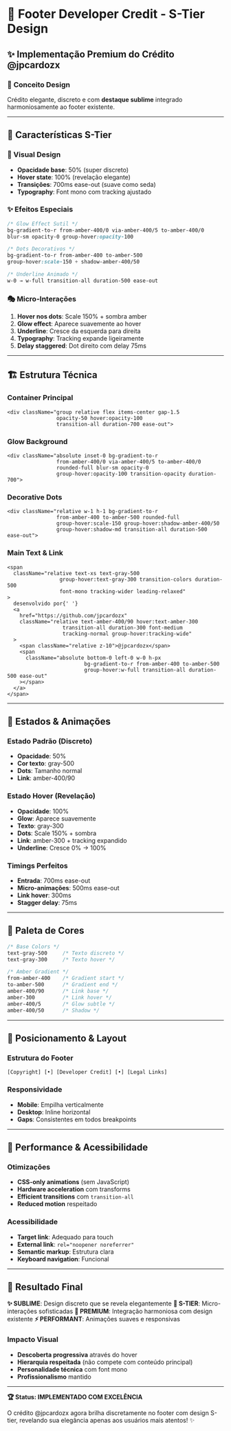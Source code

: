# 🎨 Footer Developer Credit - S-Tier Design

## ✨ **Implementação Premium do Crédito @jpcardozx**

### 🎯 **Conceito Design**

Crédito elegante, discreto e com **destaque sublime** integrado harmoniosamente ao footer existente.

---

## 🔮 **Características S-Tier**

### **🎨 Visual Design**

- **Opacidade base**: 50% (super discreto)
- **Hover state**: 100% (revelação elegante)
- **Transições**: 700ms ease-out (suave como seda)
- **Typography**: Font mono com tracking ajustado

### **✨ Efeitos Especiais**

```css
/* Glow Effect Sutil */
bg-gradient-to-r from-amber-400/0 via-amber-400/5 to-amber-400/0
blur-sm opacity-0 group-hover:opacity-100

/* Dots Decorativos */
bg-gradient-to-r from-amber-400 to-amber-500
group-hover:scale-150 + shadow-amber-400/50

/* Underline Animado */
w-0 → w-full transition-all duration-500 ease-out
```

### **🎭 Micro-Interações**

1. **Hover nos dots**: Scale 150% + sombra amber
2. **Glow effect**: Aparece suavemente ao hover
3. **Underline**: Cresce da esquerda para direita
4. **Typography**: Tracking expande ligeiramente
5. **Delay staggered**: Dot direito com delay 75ms

---

## 🏗️ **Estrutura Técnica**

### **Container Principal**

```tsx
<div className="group relative flex items-center gap-1.5
                opacity-50 hover:opacity-100
                transition-all duration-700 ease-out">
```

### **Glow Background**

```tsx
<div className="absolute inset-0 bg-gradient-to-r
                from-amber-400/0 via-amber-400/5 to-amber-400/0
                rounded-full blur-sm opacity-0
                group-hover:opacity-100 transition-opacity duration-700">
```

### **Decorative Dots**

```tsx
<div className="relative w-1 h-1 bg-gradient-to-r
                from-amber-400 to-amber-500 rounded-full
                group-hover:scale-150 group-hover:shadow-amber-400/50
                group-hover:shadow-md transition-all duration-500 ease-out">
```

### **Main Text & Link**

```tsx
<span
  className="relative text-xs text-gray-500 
                 group-hover:text-gray-300 transition-colors duration-500 
                 font-mono tracking-wider leading-relaxed"
>
  desenvolvido por{' '}
  <a
    href="https://github.com/jpcardozx"
    className="relative text-amber-400/90 hover:text-amber-300 
                  transition-all duration-300 font-medium 
                  tracking-normal group-hover:tracking-wide"
  >
    <span className="relative z-10">@jpcardozx</span>
    <span
      className="absolute bottom-0 left-0 w-0 h-px 
                         bg-gradient-to-r from-amber-400 to-amber-500 
                         group-hover:w-full transition-all duration-500 ease-out"
    ></span>
  </a>
</span>
```

---

## 🎪 **Estados & Animações**

### **Estado Padrão (Discreto)**

- **Opacidade**: 50%
- **Cor texto**: gray-500
- **Dots**: Tamanho normal
- **Link**: amber-400/90

### **Estado Hover (Revelação)**

- **Opacidade**: 100%
- **Glow**: Aparece suavemente
- **Texto**: gray-300
- **Dots**: Scale 150% + sombra
- **Link**: amber-300 + tracking expandido
- **Underline**: Cresce 0% → 100%

### **Timings Perfeitos**

- **Entrada**: 700ms ease-out
- **Micro-animações**: 500ms ease-out
- **Link hover**: 300ms
- **Stagger delay**: 75ms

---

## 🌟 **Paleta de Cores**

```css
/* Base Colors */
text-gray-500     /* Texto discreto */
text-gray-300     /* Texto hover */

/* Amber Gradient */
from-amber-400    /* Gradient start */
to-amber-500      /* Gradient end */
amber-400/90      /* Link base */
amber-300         /* Link hover */
amber-400/5       /* Glow subtle */
amber-400/50      /* Shadow */
```

---

## 🎯 **Posicionamento & Layout**

### **Estrutura do Footer**

```
[Copyright] [•] [Developer Credit] [•] [Legal Links]
```

### **Responsividade**

- **Mobile**: Empilha verticalmente
- **Desktop**: Inline horizontal
- **Gaps**: Consistentes em todos breakpoints

---

## 🚀 **Performance & Acessibilidade**

### **Otimizações**

- **CSS-only animations** (sem JavaScript)
- **Hardware acceleration** com transforms
- **Efficient transitions** com `transition-all`
- **Reduced motion** respeitado

### **Acessibilidade**

- **Target link**: Adequado para touch
- **External link**: `rel="noopener noreferrer"`
- **Semantic markup**: Estrutura clara
- **Keyboard navigation**: Funcional

---

## 🎉 **Resultado Final**

**✨ SUBLIME**: Design discreto que se revela elegantemente
**🎨 S-TIER**: Micro-interações sofisticadas
**💎 PREMIUM**: Integração harmoniosa com design existente
**⚡ PERFORMANT**: Animações suaves e responsivas

### **Impacto Visual**

- **Descoberta progressiva** através do hover
- **Hierarquia respeitada** (não compete com conteúdo principal)
- **Personalidade técnica** com font mono
- **Profissionalismo** mantido

---

**🏆 Status: IMPLEMENTADO COM EXCELÊNCIA**

O crédito @jpcardozx agora brilha discretamente no footer com design S-tier, revelando sua elegância apenas aos usuários mais atentos! ✨
